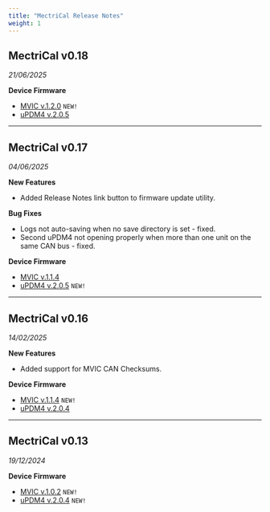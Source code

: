 ```yaml
---
title: "MectriCal Release Notes"
weight: 1
---
```


## MectriCal v0.18
*21/06/2025*

**Device Firmware**
 - [MVIC v.1.2.0](../mvic/mvic-release-notes.md/#mvic-120) `NEW!`
 - [uPDM4 v.2.0.5](../updm4/updm4-release-notes.md/#updm4-v205)

---

## MectriCal v0.17
*04/06/2025*

**New Features**
 - Added Release Notes link button to firmware update utility.

**Bug Fixes**
 - Logs not auto-saving when no save directory is set - fixed.
 - Second uPDM4 not opening properly when more than one unit on the same CAN bus - fixed.

 **Device Firmware**
 - [MVIC v.1.1.4](../mvic/mvic-release-notes.md/#mvic-v114)
 - [uPDM4 v.2.0.5](../updm4/updm4-release-notes.md/#updm4-v205) `NEW!`

 ---

## MectriCal v0.16
*14/02/2025*

**New Features**
 - Added support for MVIC CAN Checksums.

**Device Firmware**
 - [MVIC v.1.1.4](../mvic/mvic-release-notes.md/#mvic-v114) `NEW!`
 - [uPDM4 v.2.0.4](../updm4/updm4-release-notes.md/#updm4-v204)
 
 ---

 ## MectriCal v0.13
*19/12/2024*

**Device Firmware**
 - [MVIC v.1.0.2](../mvic/mvic-release-notes.md) `NEW!`
 - [uPDM4 v.2.0.4](../updm4/updm4-release-notes.md/#updm4-v204) `NEW!`

